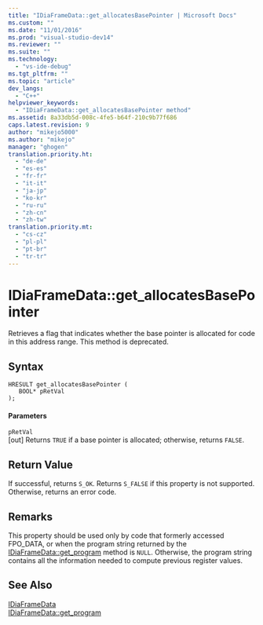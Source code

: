 ```yaml
---
title: "IDiaFrameData::get_allocatesBasePointer | Microsoft Docs"
ms.custom: ""
ms.date: "11/01/2016"
ms.prod: "visual-studio-dev14"
ms.reviewer: ""
ms.suite: ""
ms.technology: 
  - "vs-ide-debug"
ms.tgt_pltfrm: ""
ms.topic: "article"
dev_langs: 
  - "C++"
helpviewer_keywords: 
  - "IDiaFrameData::get_allocatesBasePointer method"
ms.assetid: 8a33db5d-008c-4fe5-b64f-210c9b77f686
caps.latest.revision: 9
author: "mikejo5000"
ms.author: "mikejo"
manager: "ghogen"
translation.priority.ht: 
  - "de-de"
  - "es-es"
  - "fr-fr"
  - "it-it"
  - "ja-jp"
  - "ko-kr"
  - "ru-ru"
  - "zh-cn"
  - "zh-tw"
translation.priority.mt: 
  - "cs-cz"
  - "pl-pl"
  - "pt-br"
  - "tr-tr"
---
```

# IDiaFrameData::get_allocatesBasePointer
Retrieves a flag that indicates whether the base pointer is allocated for code in this address range. This method is deprecated.  
  
## Syntax  
  
```cpp#  
HRESULT get_allocatesBasePointer (   
   BOOL* pRetVal  
);  
```  
  
#### Parameters  
 `pRetVal`  
 [out] Returns `TRUE` if a base pointer is allocated; otherwise, returns `FALSE`.  
  
## Return Value  
 If successful, returns `S_OK`. Returns `S_FALSE` if this property is not supported. Otherwise, returns an error code.  
  
## Remarks  
 This property should be used only by code that formerly accessed FPO_DATA, or when the program string returned by the [IDiaFrameData::get_program](../../debugger/debug-interface-access/idiaframedata-get-program.md) method is `NULL`. Otherwise, the program string contains all the information needed to compute previous register values.  
  
## See Also  
 [IDiaFrameData](../../debugger/debug-interface-access/idiaframedata.md)   
 [IDiaFrameData::get_program](../../debugger/debug-interface-access/idiaframedata-get-program.md)